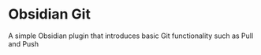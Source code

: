 # Obsidian Git

A simple Obsidian plugin that introduces basic Git functionality such as Pull and Push
